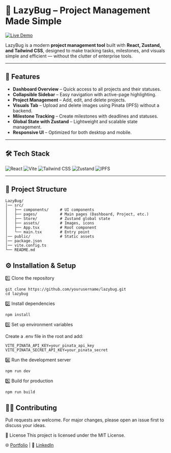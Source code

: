# 🐞 LazyBug – Project Management Made Simple
[![Live Demo](https://img.shields.io/badge/LIVE-DEMO-green?style=for-the-badge)](https://lazybug.vercel.app)


LazyBug is a modern **project management tool** built with **React, Zustand, and Tailwind CSS**, designed to make tracking tasks, milestones, and visuals simple and efficient — without the clutter of enterprise tools.

---

## 🚀 Features
- **Dashboard Overview** – Quick access to all projects and their statuses.
- **Collapsible Sidebar** – Easy navigation with active-page highlighting.
- **Project Management** – Add, edit, and delete projects.
- **Visuals Tab** – Upload and delete images using Pinata (IPFS) without a backend.
- **Milestone Tracking** – Create milestones with deadlines and statuses.
- **Global State with Zustand** – Lightweight and scalable state management.
- **Responsive UI** – Optimized for both desktop and mobile.

---

## 🛠 Tech Stack
![React](https://img.shields.io/badge/React-61DAFB?style=for-the-badge&logo=react&logoColor=white)
 ![Vite](https://img.shields.io/badge/Vite-646CFF?style=for-the-badge&logo=vite&logoColor=white)
 ![Tailwind CSS](https://img.shields.io/badge/TailwindCSS-38B2AC?style=for-the-badge&logo=tailwind-css&logoColor=white)
 ![Zustand](https://img.shields.io/badge/Zustand-181717?style=for-the-badge&logo=zustand&logoColor=white)
 ![IPFS](https://img.shields.io/badge/IPFS-65C2CB?style=for-the-badge&logo=ipfs&logoColor=white)


---

## 📂 Project Structure
```plaintext
LazyBug/
│── src/
│   ├── components/     # UI components
│   ├── pages/          # Main pages (Dashboard, Project, etc.)
│   ├── Store/          # Zustand global state
│   ├── assets/         # Images, icons
│   ├── App.tsx         # Root component
│   └── main.tsx        # Entry point
│── public/             # Static assets
│── package.json
│── vite.config.ts
└── README.md

```

## ⚙️ Installation & Setup

1️⃣ Clone the repository
```
git clone https://github.com/yourusername/lazybug.git
cd lazybug
```

2️⃣ Install dependencies
```
npm install
``` 

3️⃣ Set up environment variables

Create a .env file in the root and add:
```
VITE_PINATA_API_KEY=your_pinata_api_key
VITE_PINATA_SECRET_API_KEY=your_pinata_secret
```
4️⃣ Run the development server
```
npm run dev
```
5️⃣ Build for production
```
npm run build
```



## 🧑‍💻 Contributing
Pull requests are welcome. For major changes, please open an issue first to discuss your ideas.





📜 License
This project is licensed under the MIT License.


🌐 [Portfolio](https://your-portfolio-link) | 💼 [LinkedIn](https://linkedin.com/in/your-profile)

